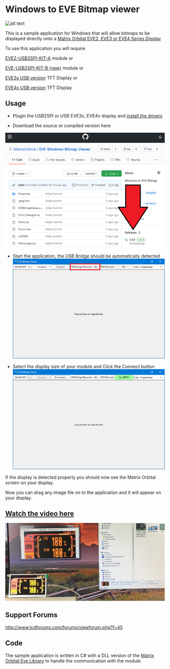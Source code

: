 # Windows to EVE Bitmap viewer 

![alt text](https://www.matrixorbital.com/image/cache/catalog/products/EVE/EVE3-43G-300x300.jpg)

This is a sample application for Windows that will allow bitmaps to be displayed directly onto a [Matrix Orbital 
EVE2, EVE3 or EVE4 Series Display](https://www.matrixorbital.com/ftdi-eve) 

To use this application you will require 

[EVE2-USB2SPI-KIT-A](https://www.matrixorbital.com/eve2-usb2spi-kit-a) module or

[EVE-USB2SPI-KIT-B (new)](https://www.matrixorbital.com/eve-usb2spi-kit-b) module or

[EVE3x USB version](https://www.matrixorbital.com/index.php?route=product/search&search=eve3x) TFT Display or

[EVE4x USB version](https://www.matrixorbital.com/index.php?route=product/search&search=eve4x) TFT Display


## Usage

- Plugin the USB2SPI or USB EVE3x, EVE4x display and [install the drivers](https://www.matrixorbital.com/index.php?route=download/download_category&dpath=6)

- Download the source or compiled version here

![](Downloadlink1.png)

- Start the application, the USB Bridge should be automatically detected
![](EVEBV-1.png)

- Select the display size of your module and Click the Connect button
![](EVEBV-2.png)

If the display is detected properly you should now see the Matrix Orbital screen on your display.

Now you can drag any image file on to the application and it will appear on your display.

## [Watch the video here](https://www.youtube.com/watch?v=zGJ_HENTz3Y)

![](ScreenGrab.png)

## Support Forums

http://www.lcdforums.com/forums/viewforum.php?f=45

## Code

The sample application is written in C# with a DLL version of the [Matrix Orbital Eve Library](https://github.com/MatrixOrbital/EVE2-Library) to handle the communication with the module.

